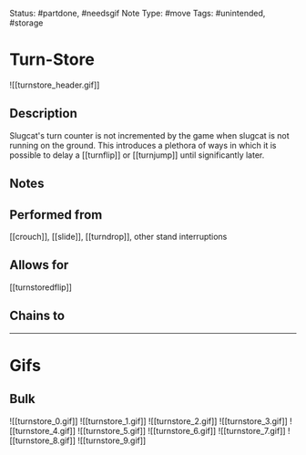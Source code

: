 Status: #partdone, #needsgif 
Note Type: #move
Tags: #unintended, #storage 

# Turn-Store
![[turnstore_header.gif]]
## Description
Slugcat's turn counter is not incremented by the game when slugcat is not running on the ground. This introduces a plethora of ways in which it is possible to delay a [[turnflip]] or [[turnjump]] until significantly later.

## Notes


## Performed from
[[crouch]], [[slide]], [[turndrop]], other stand interruptions

## Allows for
[[turnstoredflip]]

## Chains to


___
# Gifs
## Bulk
![[turnstore_0.gif]]
![[turnstore_1.gif]]
![[turnstore_2.gif]]
![[turnstore_3.gif]]
![[turnstore_4.gif]]
![[turnstore_5.gif]]
![[turnstore_6.gif]]
![[turnstore_7.gif]]
![[turnstore_8.gif]]
![[turnstore_9.gif]]